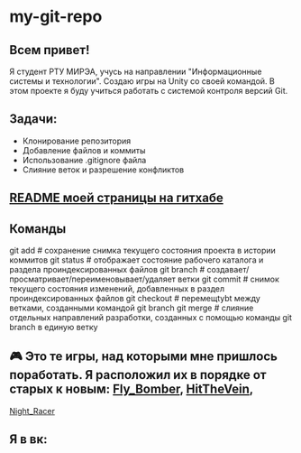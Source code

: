 # my-git-repo
## Всем привет! 
Я студент РТУ МИРЭА, учусь на направлении "Информационные системы и технологии". Создаю игры на Unity со своей командой. В этом проекте я буду учиться работать с системой контроля версий Git.
## Задачи:

* Клонирование репозитория
* Добавление файлов и коммиты
* Использование .gitignore файла
* Слияние веток и разрешение конфликтов

## <a href="https://github.com/Gribnoi17/Gribnoi17">README моей страницы на гитхабе</a>

## Команды
git add      # сохранение снимка текущего состояния проекта в истории коммитов
git status   # отображает состояние рабочего каталога и раздела проиндексированных файлов
git branch   # создавает/просматривает/переименовывает/удаляет ветки
git commit   # снимок текущего состояния изменений, добавленных в раздел проиндексированных файлов
git checkout # перемещtybt между ветками, созданными командой git branch
git merge    # слияние отдельных направлений разработки, созданных с помощью команды git branch в единую ветку

## 🎮 Это те игры, над которыми мне пришлось поработать. Я расположил их в порядке от старых к новым: <a href="https://play.google.com/store/apps/details?id=com.SugoiDekaiGames">Fly_Bomber</a>, <a href="https://welwise-studio.itch.io/hit-the-vein?secret=uMFjyknbu7LxSUOtRcTmN0T1TlU">HitTheVein</a>,
 <a href="https://yandex.ru/games/app/221501?utm_source=game_popup_menu">Night_Racer</a>

## Я в вк: <a href="https://vk.com/slooner_1" target="_blank">
